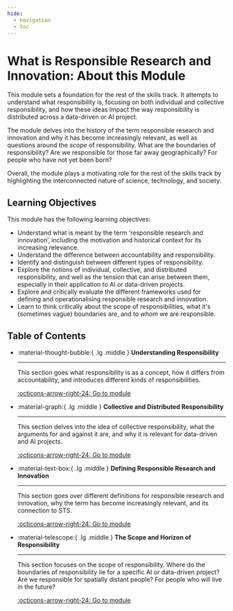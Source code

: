 ```yaml
---
hide:
  - navigation
  - toc
---
```


# What is Responsible Research and Innovation: About this Module

This module sets a foundation for the rest of the skills track. It attempts to understand what responsibility is, focusing on both individual and collective responsibility, and how these ideas impact the way responsibility is distributed across a data-driven or AI project.

The module delves into the history of the term responsible research and innovation and why it has become increasingly relevant, as well as questions around the *scope* of responsibility. What are the boundaries of responsibility? Are we responsible for those far away geographically? For people who have not yet been born?

Overall, the module plays a motivating role for the rest of the skills track by highlighting the interconnected nature of science, technology, and society.

## Learning Objectives

This module has the following learning objectives:

- Understand what is meant by the term ‘responsible research and innovation’, including the motivation and historical context for its increasing relevance.
- Understand the difference between accountability and responsibility.
- Identify and distinguish between different types of responsibility.
- Explore the notions of individual, collective, and distributed responsibility, and well as the tension that can arise between them, especially in their application to AI or data-driven projects.
- Explore and critically evaluate the different frameworks used for defining and operationalising responsible research and innovation.
- Learn to think critically about the scope of responsibilities, what it's (sometimes vague) boundaries are, and to *whom* we are responsible.

## Table of Contents

<div class="grid cards" markdown>

-   :material-thought-bubble:{ .lg .middle } __Understanding Responsibility__

    ---

    This section goes what responsibility is as a concept, how it differs from accountability, and introduces different kinds of responsibilities.

    [:octicons-arrow-right-24: Go to module](rri-100-1.md)

-   :material-graph:{ .lg .middle } __Collective and Distributed Responsibility__

    ---

    This section delves into the idea of collective responsibility, what the arguments for and against it are, and why it is relevant for data-driven and AI projects.

    [:octicons-arrow-right-24: Go to module](rri-100-2.md)

-   :material-text-box:{ .lg .middle } __Defining Responsible Research and Innovation__

    ---

    This section goes over different definitions for responsible research and innovation, why the term has become increasingly relevant, and its connection to STS.

    [:octicons-arrow-right-24: Go to module](rri-100-3.md)

-  :material-telescope:{ .lg .middle } __The Scope and Horizon of Responsibility__

    ---

    This section focuses on the scope of responsibility. Where do the boundaries of responsibility lie for a specific AI or data-driven project? Are we responsible for spatially distant people? For people who will live in the future?

    [:octicons-arrow-right-24: Go to module](rri-100-4.md)

</div>
